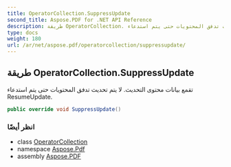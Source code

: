 ```yaml
---
title: OperatorCollection.SuppressUpdate
second_title: Aspose.PDF for .NET API Reference
description: طريقة OperatorCollection. تقمع بيانات محتوى التحديث. لا يتم تحديث تدفق المحتويات حتى يتم استدعاء ResumeUpdate
type: docs
weight: 180
url: /ar/net/aspose.pdf/operatorcollection/suppressupdate/
---
```

## طريقة OperatorCollection.SuppressUpdate

تقمع بيانات محتوى التحديث. لا يتم تحديث تدفق المحتويات حتى يتم استدعاء ResumeUpdate.

```csharp
public override void SuppressUpdate()
```

### انظر أيضًا

* class [OperatorCollection](../)
* namespace [Aspose.Pdf](../../../aspose.pdf/)
* assembly [Aspose.PDF](../../../)